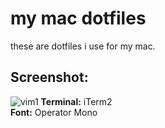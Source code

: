 # my mac dotfiles
these are dotfiles i use for my mac.

## Screenshot:
![vim1](https://foodiy-beta.s3.amazonaws.com/nord.png)
**Terminal:** iTerm2<br/>
**Font:** Operator Mono
